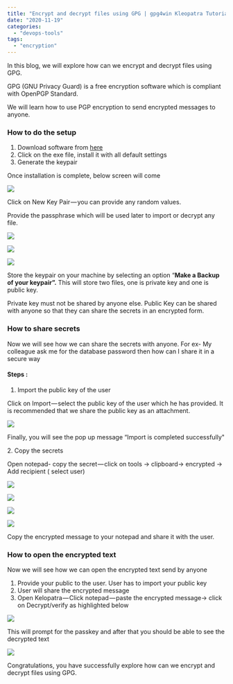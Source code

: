 ```yaml
---
title: "Encrypt and decrypt files using GPG | gpg4win Kleopatra Tutorial"
date: "2020-11-19"
categories: 
  - "devops-tools"
tags: 
  - "encryption"
---
```


In this blog, we will explore how can we encrypt and decrypt files using GPG.

GPG (GNU Privacy Guard) is a free encryption software which is compliant with OpenPGP Standard.

We will learn how to use PGP encryption to send encrypted messages to anyone.

### **How to do the setup**

1. Download software from [here](https://www.gpg4win.org/) 
2. Click on the exe file, install it with all default settings
3. Generate the keypair

Once installation is complete, below screen will come 

![](https://cdn-images-1.medium.com/max/800/1*AukUAxjQk8S5hhfCMz3ECA.png)

Click on New Key Pair — you can provide any random values.

Provide the passphrase which will be used later to import or decrypt any file.

![](https://cdn-images-1.medium.com/max/800/1*6pBkfx9Tfnu_MsVdIUchSA.png)

![](https://cdn-images-1.medium.com/max/800/1*T2daDu0_nx-BMh33CUlbrw.png)

![](https://cdn-images-1.medium.com/max/800/1*wJmhj6-zqx2-Do1mRQZK6A.png)

Store the keypair on your machine by selecting an option “**Make a Backup of your keypair”.** This will store two files, one is private key and one is public key.

Private key must not be shared by anyone else. Public Key can be shared with anyone so that they can share the secrets in an encrypted form.

### **How to share secrets**

Now we will see how we can share the secrets with anyone. For ex- My colleague ask me for the database password then how can I share it in a secure way

#### Steps :

1. Import the public key of the user

Click on Import — select the public key of the user which he has provided. It is recommended that we share the public key as an attachment.

![](https://cdn-images-1.medium.com/max/800/1*_UyQia-9Q-2R7k296zWcAQ.png)

Finally, you will see the pop up message “Import is completed successfully"

2\. Copy the secrets

Open notepad- copy the secret — click on tools -> clipboard-> encrypted -> Add recipient ( select user)

![](https://cdn-images-1.medium.com/max/800/1*j4UWbx1IwyA_ra2i818tDg.png)

![](https://cdn-images-1.medium.com/max/800/1*DHM2NaiDT05zjINhzojsMQ.png)

![](https://cdn-images-1.medium.com/max/800/1*I2ZYk5HSwZad7uOC-KuThA.png)

![](https://cdn-images-1.medium.com/max/800/1*aK7kRhRJtICoPzyLBlTrIg.png)

Copy the encrypted message to your notepad and share it with the user.

### **How to open the encrypted text**

Now we will see how we can open the encrypted text send by anyone

1. Provide your public to the user. User has to import your public key
2. User will share the encrypted message
3. Open Kelopatra — Click notepad — paste the encrypted message-> click on Decrypt/verify as highlighted below

![](https://cdn-images-1.medium.com/max/800/1*G6rws97-m5rXOQbCuGZRAw.png)

This will prompt for the passkey and after that you should be able to see the decrypted text

![](https://cdn-images-1.medium.com/max/800/1*6SoARgTceDbJYKU4LfM50A.png)

Congratulations, you have successfully explore how can we encrypt and decrypt files using GPG.

